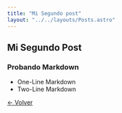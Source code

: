 ```yaml
---
title: "Mi Segundo post"
layout: "../../layouts/Posts.astro"
---
```

## Mi Segundo Post

### Probando Markdown

- One-Line Markdown
- Two-Line Markdown

[&larr; Volver](/posts)
